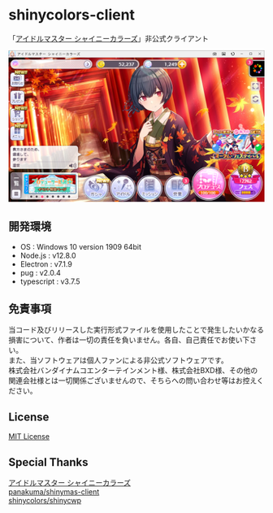 # shinycolors-client
「[アイドルマスター シャイニーカラーズ](https://shinycolors.idolmaster.jp)」非公式クライアント

![screenshot](./docs/screenshot.png)

## 開発環境
* OS : Windows 10 version 1909 64bit
* Node.js : v12.8.0
* Electron : v7.1.9
* pug : v2.0.4
* typescript : v3.7.5

## 免責事項
当コード及びリリースした実行形式ファイルを使用したことで発生したいかなる損害について、作者は一切の責任を負いません。各自、自己責任でお使い下さい。  
また、当ソフトウェアは個人ファンによる非公式ソフトウェアです。  
株式会社バンダイナムコエンターテインメント様、株式会社BXD様、その他の関連会社様とは一切関係ございませんので、そちらへの問い合わせ等はお控えください。  

## License
[MIT License](./LICENSE)

## Special Thanks
[アイドルマスター シャイニーカラーズ](https://shinycolors.idolmaster.jp)  
[panakuma/shinymas-client](https://github.com/panakuma/shinymas-client)  
[shinycolors/shinycwp](https://github.com/shinycolors/shinycwp)  
